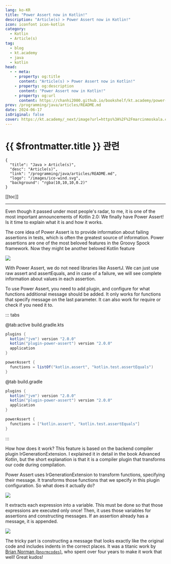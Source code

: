 ```yaml
---
lang: ko-KR
title: "Power Assert now in Kotlin!"
description: "Article(s) > Power Assert now in Kotlin!"
icon: iconfont icon-kotlin
category: 
  - Kotlin
  - Article(s)
tag: 
  - blog
  - kt.academy
  - java
  - kotlin
head:
  - - meta:
    - property: og:title
      content: "Article(s) > Power Assert now in Kotlin!"
    - property: og:description
      content: "Power Assert now in Kotlin!"
    - property: og:url
      content: https://chanhi2000.github.io/bookshelf/kt.academy/power-assert.html
prev: /programming/java/articles/README.md
date: 2024-06-17
isOriginal: false
cover: https://kt.academy/_next/image?url=https%3A%2F%2Fmarcinmoskala.com%2Fkt-academy-articles%2Fimages%2Fpower_assert_cover.png&w=750&q=75
---
```


# {{ $frontmatter.title }} 관련

```component VPCard
{
  "title": "Java > Article(s)",
  "desc": "Article(s)",
  "link": "/programming/java/articles/README.md",
  "logo": "/images/ico-wind.svg",
  "background": "rgba(10,10,10,0.2)"
}
```

[[toc]]

---

<SiteInfo
  name="Power Assert now in Kotlin!"
  desc="What is Power Assert, how to use it, and how it works in Kotlin."
  url="https://kt.academy/article/power-assert"
  logo="https://kt.academy/logo.png"
  preview="https://kt.academy/_next/image?url=https%3A%2F%2Fmarcinmoskala.com%2Fkt-academy-articles%2Fimages%2Fpower_assert_cover.png&w=750&q=75"/>

Even though it passed under most people's radar, to me, it is one of the most important announcements of Kotlin 2.0: We finally have Power Assert! Is it time to explain what it is and how it works.

The core idea of Power Assert is to provide information about failing assertions in tests, which is often the greatest source of information. Power assertions are one of the most beloved features in the Groovy Spock framework. Now they might be another beloved Kotlin feature

![](https://kt.academy/_next/image?url=https%3A%2F%2Fmarcinmoskala.com%2Fkt-academy-articles%2Fimages%2Fpower_assert_example_1.png&w=750&q=75)
<!-- TODO: transform to kotlin-playground -->

With Power Assert, we do not need libraries like AssertJ. We can just use raw assert and assertEquals, and in case of a failure, we will see complete information about values in each assertion.

To use Power Assert, you need to add plugin, and configure for what functions additional message should be added. It only works for functions that specify message on the last parameter. It can also work for require or check if you need it to.

::: tabs

@tab:active build.gradle.kts

```groovy
plugins {
  kotlin("jvm") version "2.0.0"
  kotlin("plugin-power-assert") version "2.0.0"
  application
}

powerAssert {
  functions = listOf("kotlin.assert", "kotlin.test.assertEquals")
}
```

@tab build.gradle

```groovy
plugins {
  kotlin("jvm") version "2.0.0"
  kotlin("plugin-power-assert") version "2.0.0"
  application
}

powerAssert {
  functions = ["kotlin.assert", "kotlin.test.assertEquals"]
}
```

:::

<!-- ![](https://kt.academy/_next/image?url=https%3A%2F%2Fmarcinmoskala.com%2Fkt-academy-articles%2Fimages%2Fpower_assert_config.png&w=384&q=75) -->

<!-- TODO: transform to kotlin-playground -->

How how does it work? This feature is based on the backend compiler plugin IrGenerationExtension. I explained it in detail in the book Advanced Kotlin, but the short explanation is that it is a compiler plugin that transforms our code during compilation.

Power Assert uses IrGenerationExtension to transform functions, specifying their message. It transforms those functions that we specify in this plugin configuration. So what does it actually do?

![](https://kt.academy/_next/image?url=https%3A%2F%2Fmarcinmoskala.com%2Fkt-academy-articles%2Fimages%2Fpower_assert_example_2.png&w=384&q=75)
<!-- TODO: transform to kotlin-playground -->

It extracts each expression into a variable. This must be done so that those expressions are executed only once! Then, it uses those variables for assertions and constructing messages. If an assertion already has a message, it is appended.

![](https://kt.academy/_next/image?url=https%3A%2F%2Fmarcinmoskala.com%2Fkt-academy-articles%2Fimages%2Fpower_assert_example_2_under_the_hood.png&w=384&q=75)
<!-- TODO: transform to kotlin-playground -->

The tricky part is constructing a message that looks exactly like the original code and includes indents in the correct places. It was a titanic work by [<FontIcon icon="fa-brands fa-x-twitter"/>Brian Norman (`bnormcodes`)](https://x.com/bnormcodes), who spent over four years to make it work that well! Great kudos!
